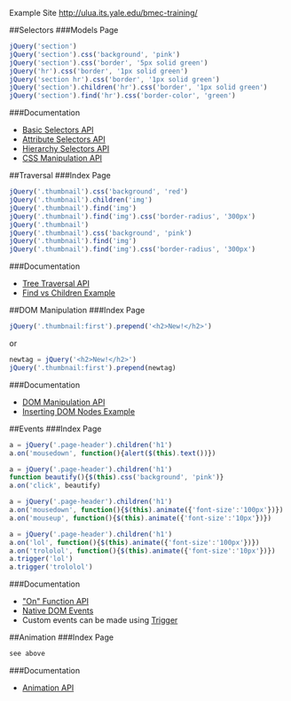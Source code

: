 Example Site
http://ulua.its.yale.edu/bmec-training/


##Selectors
###Models Page

``` javascript
jQuery('section')
jQuery('section').css('background', 'pink')
jQuery('section').css('border', '5px solid green')
jQuery('hr').css('border', '1px solid green')
jQuery('section hr').css('border', '1px solid green')
jQuery('section').children('hr').css('border', '1px solid green')
jQuery('section').find('hr').css('border-color', 'green')
```
###Documentation
- [Basic Selectors API](http://api.jquery.com/category/selectors/basic-css-selectors/)
- [Attribute Selectors API](http://api.jquery.com/category/selectors/attribute-selectors/)
- [Hierarchy Selectors API](http://api.jquery.com/category/selectors/hierarchy-selectors/)
- [CSS Manipulation API](http://api.jquery.com/css/)



##Traversal
###Index Page
``` javascript
jQuery('.thumbnail').css('background', 'red')
jQuery('.thumbnail').children('img')
jQuery('.thumbnail').find('img')
jQuery('.thumbnail').find('img').css('border-radius', '300px')
jQuery('.thumbnail')
jQuery('.thumbnail').css('background', 'pink')
jQuery('.thumbnail').find('img')
jQuery('.thumbnail').find('img').css('border-radius', '300px')
```
###Documentation
- [Tree Traversal API](http://api.jquery.com/category/traversing/tree-traversal/)
- [Find vs Children Example](http://www.mkyong.com/wp-content/uploads/jQuery/jQuery-find-children-example.html)



##DOM Manipulation
###Index Page
``` javascript
jQuery('.thumbnail:first').prepend('<h2>New!</h2>')
```
or
``` javascript
newtag = jQuery('<h2>New!</h2>')
jQuery('.thumbnail:first').prepend(newtag)
```

###Documentation
- [DOM Manipulation API](http://api.jquery.com/category/manipulation/)
- [Inserting DOM Nodes Example](http://jsfiddle.net/tovic/2CueT/)


##Events
###Index Page
``` javascript
a = jQuery('.page-header').children('h1')
a.on('mousedown', function(){alert($(this).text())})

a = jQuery('.page-header').children('h1')
function beautify(){$(this).css('background', 'pink')}
a.on('click', beautify)

a = jQuery('.page-header').children('h1')
a.on('mousedown', function(){$(this).animate({'font-size':'100px'})})
a.on('mouseup', function(){$(this).animate({'font-size':'10px'})})

a = jQuery('.page-header').children('h1')
a.on('lol', function(){$(this).animate({'font-size':'100px'})})
a.on('trololol', function(){$(this).animate({'font-size':'10px'})})
a.trigger('lol')
a.trigger('trololol')
```

###Documentation
- ["On" Function API](http://api.jquery.com/on/)
- [Native DOM Events](http://en.wikipedia.org/wiki/DOM_events)
- Custom events can be made using [Trigger](http://api.jquery.com/trigger/)

##Animation
###Index Page
``` javascript
see above
```

###Documentation
- [Animation API](http://api.jquery.com/animate/)